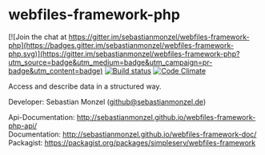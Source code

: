 webfiles-framework-php
==================

[![Join the chat at https://gitter.im/sebastianmonzel/webfiles-framework-php](https://badges.gitter.im/sebastianmonzel/webfiles-framework-php.svg)](https://gitter.im/sebastianmonzel/webfiles-framework-php?utm_source=badge&utm_medium=badge&utm_campaign=pr-badge&utm_content=badge)
[![Build status][Master image]][Master]
[![Code Climate](https://codeclimate.com/github/sebastianmonzel/webfiles-framework-php/badges/gpa.svg)](https://codeclimate.com/github/sebastianmonzel/webfiles-framework-php)

[Master image]: https://img.shields.io/travis/sebastianmonzel/webfiles-framework-php/master.svg?style=flat-square
[Master]: https://travis-ci.org/sebastianmonzel/webfiles-framework-php

Access and describe data in a structured way.

Developer: Sebastian Monzel (github@sebastianmonzel.de)

Api-Documentation: http://sebastianmonzel.github.io/webfiles-framework-php-api/<br />
Documentation: http://sebastianmonzel.github.io/webfiles-framework-doc/<br />
Packagist: https://packagist.org/packages/simpleserv/webfiles-framework

